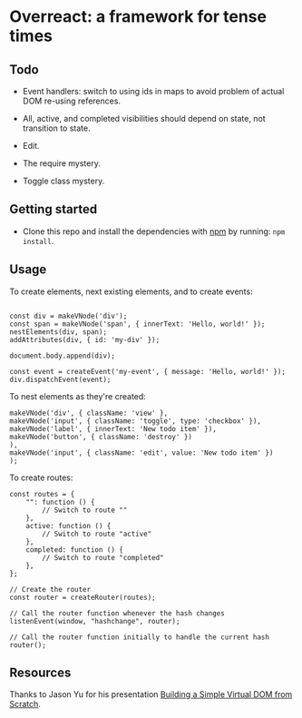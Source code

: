 # Overreact: a framework for tense times

## Todo

- Event handlers: switch to using ids in maps to avoid problem of actual DOM re-using references.

- All, active, and completed visibilities should depend on state, not transition to state.

- Edit.

- The require mystery.

- Toggle class mystery.

## Getting started

- Clone this repo and install the dependencies with [npm](https://npmjs.com) by running: `npm install`.

## Usage

To create elements, next existing elements, and to create events:

```import { makeVNode, createEvent, nestElements, addAttributes } from "./view.js";

const div = makeVNode('div');
const span = makeVNode('span', { innerText: 'Hello, world!' });
nestElements(div, span);
addAttributes(div, { id: 'my-div' });

document.body.append(div);

const event = createEvent('my-event', { message: 'Hello, world!' });
div.dispatchEvent(event);
```

To nest elements as they're created:

```const listItem = makeVNode('li', {},
makeVNode('div', { className: 'view' },
makeVNode('input', { className: 'toggle', type: 'checkbox' }),
makeVNode('label', { innerText: 'New todo item' }),
makeVNode('button', { className: 'destroy' })
),
makeVNode('input', { className: 'edit', value: 'New todo item' })
);
```

To create routes:

```// Define routes
const routes = {
	"": function () {
		// Switch to route ""
	},
	active: function () {
		// Switch to route "active"
	},
	completed: function () {
		// Switch to route "completed"
	},
};

// Create the router
const router = createRouter(routes);

// Call the router function whenever the hash changes
listenEvent(window, "hashchange", router);

// Call the router function initially to handle the current hash
router();
```

## Resources

Thanks to Jason Yu for his presentation [Building a Simple Virtual DOM from Scratch](https://www.youtube.com/watch?v=85gJMUEcnkc).
